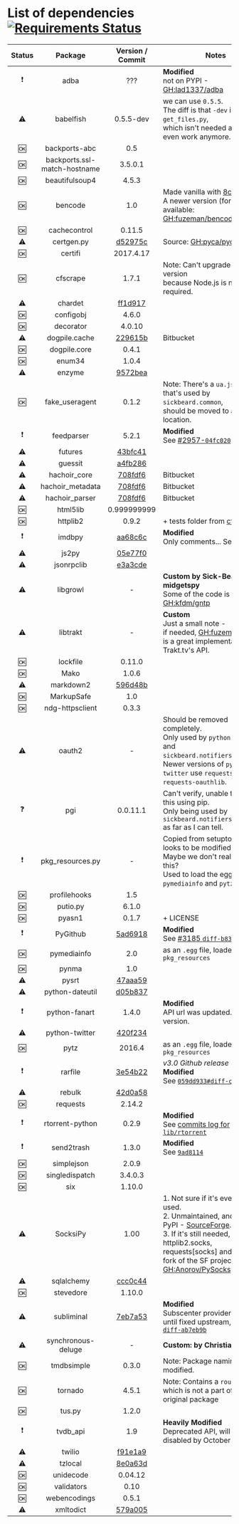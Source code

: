 List of dependencies [![Requirements Status](https://requires.io/github/SickRage/SickRage/requirements.svg?branch=feature%2Frequirements)](https://requires.io/github/SickRage/SickRage/requirements/?branch=feature%2Frequirements)
======================

 Status   |  Package  |  Version / Commit  | Notes
:-------: | :-------: | :----------------: | -----
:exclamation: | adba | ??? | **Modified**<br>not on PYPI - [GH:lad1337/adba](https://github.com/lad1337/adba)
:warning: | babelfish | 0.5.5-dev | we can use `0.5.5`.<br>The diff is that `-dev` includes `get_files.py`,<br>which isn't needed and doesn't even work anymore.
:ok: | backports-abc | 0.5 | 
:ok: | backports.ssl-match-hostname | 3.5.0.1 | 
:ok: | beautifulsoup4 | 4.5.3 | 
:ok: | bencode | 1.0 | Made vanilla with [8c4278a](https://github.com/SickRage/SickRage/commit/8c4278a52bf30a02914aa85c9b9ba5ad61021bea).<br>A newer version (fork) is available: [GH:fuzeman/bencode.py](https://github.com/fuzeman/bencode.py)
:ok: | cachecontrol | 0.11.5 | 
:warning: | certgen.py | [d52975c](https://github.com/pyca/pyopenssl/blob/d52975cef3a36e18552aeb23de7c06aa73d76454/examples/certgen.py) | Source: [GH:pyca/pyopenssl](https://github.com/pyca/pyopenssl/blob/master/examples/certgen.py)
:ok: | certifi | 2017.4.17
:ok: | cfscrape | 1.7.1 | Note: Can't upgrade to latest version<br>because Node.js is now required.
:warning: | chardet | [ff1d917](https://github.com/chardet/chardet/tree/ff1d9173dc4304899d6aa982d3a12f171a82da1c)
:ok: | configobj | 4.6.0
:ok: | decorator | 4.0.10
:warning: | dogpile.cache | [229615b](https://bitbucket.org/zzzeek/dogpile.cache/src/229615be466d00c9c135a90d8965679ab3e4edaa/dogpile/)  | Bitbucket
:ok: | dogpile.core | 0.4.1
:ok: | enum34 | 1.0.4
:warning: | enzyme | [9572bea](https://github.com/Diaoul/enzyme/tree/9572bea606a6145dad153cd712653d6cf10ef18e)
:ok: | fake_useragent | 0.1.2  | Note: There's a `ua.json` file that's used by `sickbeard.common`,<br>should be moved to a better location.
:exclamation: | feedparser | 5.2.1 | **Modified**<br>See [#2957-`04fc020`](https://github.com/SickRage/SickRage/pull/2957/commits/04fc020d315acd4e947a30a5b7653c507b91b5ac)
:warning: | futures | [43bfc41](https://github.com/agronholm/pythonfutures/tree/43bfc41626208d78f4db1839e2808772defdfdca)
:warning: | guessit | [a4fb286](https://github.com/guessit-io/guessit/tree/a4fb2865d4b697397aa976388bbd0edf558a24fb)
:warning: | hachoir_core | [708fdf6](https://bitbucket.org/haypo/hachoir/src/708fdf64a982ba2e638aa59d94f143112066b8ce/hachoir-core/hachoir_core/)  | Bitbucket
:warning: | hachoir_metadata | [708fdf6](https://bitbucket.org/haypo/hachoir/src/708fdf64a982ba2e638aa59d94f143112066b8ce/hachoir-metadata/hachoir_metadata/)  | Bitbucket
:warning: | hachoir_parser | [708fdf6](https://bitbucket.org/haypo/hachoir/src/708fdf64a982ba2e638aa59d94f143112066b8ce/hachoir-parser/hachoir_parser/)  | Bitbucket
:ok: | html5lib | 0.999999999
:ok: | httplib2 | 0.9.2 | + tests folder from [cf631a7](https://github.com/httplib2/httplib2/tree/cf631a73e2f3f43897b65206127ced82382d35f5)
:exclamation: | imdbpy | [aa68c6c](https://github.com/alberanid/imdbpy/tree/aa68c6c919eae91bbd5cebc49866a78ce67dc9ea)  | **Modified**<br>Only comments... See [#3697](https://github.com/SickRage/SickRage/pull/3697)
:warning: | js2py | [05e77f0](https://github.com/PiotrDabkowski/Js2Py/tree/05e77f0d4ffe91ef418a93860e666962cfd193b8)
:warning: | jsonrpclib | [e3a3cde](https://github.com/joshmarshall/jsonrpclib/tree/e3a3cdedc9577b25b91274815b38ba7f3bc43c68)
:warning: | libgrowl | - | **Custom by Sick-Beard's midgetspy**<br>Some of the code is from [GH:kfdm/gntp](https://github.com/kfdm/gntp)
:warning: | libtrakt | - | **Custom**<br>Just a small note -<br>if needed, [GH:fuzeman/trakt.py](https://github.com/fuzeman/trakt.py) is a great implementation of Trakt.tv's API.
:ok: | lockfile | 0.11.0
:ok: | Mako | 1.0.6
:warning: | markdown2 | [596d48b](https://github.com/trentm/python-markdown2/tree/596d48b4279259561ca96329538c65de4c00edde)
:ok: | MarkupSafe | 1.0
:ok: | ndg-httpsclient | 0.3.3
:warning: | oauth2 | - | Should be removed completely.<br>Only used by `python-twitter` and `sickbeard.notifiers.tweet`.<br>Newer versions of `python-twitter` use `requests` and `requests-oauthlib`.
:question: | pgi | 0.0.11.1 | Can't verify, unable to install this using pip.<br>Only being used by `sickbeard.notifiers.libnotify` as far as I can tell.
:exclamation: | pkg_resources.py | - | Copied from setuptools and looks to be modified.<br>Maybe we don't really need this?<br>Used to load the egg files for `pymediainfo` and `pytz`.
:ok: | profilehooks | 1.5
:ok: | putio.py | 6.1.0
:ok: | pyasn1 | 0.1.7 | + LICENSE
:exclamation: | PyGithub | [5ad6918](https://github.com/PyGithub/PyGithub/tree/5ad69189ea527334a4501b73b6641a7757519e34) | **Modified**<br>See [#3185 `diff-b83eae1`](https://github.com/SickRage/SickRage/pull/3185/files#diff-b83eae1ebdf7d9aac4aedd1568ca6c8a)
:ok: | pymediainfo | 2.0  | as an `.egg` file, loaded by `pkg_resources`
:ok: | pynma | 1.0
:warning: | pysrt | [47aaa59](https://github.com/byroot/pysrt/tree/47aaa592c3bc185cd2bc1d58d1451bf98be3c1ef)
:warning: | python-dateutil | [d05b837](https://github.com/paxan/python-dateutil/tree/d05b837d2b6ce2be8e6901ec2ccc4966cf0aae08)
:exclamation: | python-fanart | 1.4.0 | **Modified**<br>API url was updated. No newer version.
:warning: | python-twitter | [420f234](https://github.com/bear/python-twitter/tree/420f23488970e01d179390b55d0f8bc036eb81b4)
:ok: | pytz | 2016.4  | as an `.egg` file, loaded by `pkg_resources`
:exclamation: | rarfile | [3e54b22](https://github.com/markokr/rarfile/tree/3e54b222c8703eea64cd07102df7bb9408b582b3) | *v3.0 Github release*<br>**Modified**<br>See [`059dd933#diff-c1f4e96`](https://github.com/SickRage/SickRage/commit/059dd933b9da3a0f83c6cbb4f47c198e5a957fc6#diff-c1f4e968aa545d42d2e462672169da4a)
:warning: | rebulk | [42d0a58](https://github.com/Toilal/rebulk/tree/42d0a58af9d793334616a6582f2a83b0fae0dd5f)
:ok: | requests | 2.14.2
:exclamation: | rtorrent-python | 0.2.9  | **Modified**<br>See [commits log for `lib/rtorrent`](https://github.com/SickRage/SickRage/commits/master/lib/rtorrent)
:exclamation: | send2trash | 1.3.0  | **Modified**<br>See [`9ad8114`](https://github.com/SickRage/SickRage/commit/9ad811432ab0ca3292410d29464ce2532361eb55)
:ok: | simplejson | 2.0.9
:ok: | singledispatch | 3.4.0.3
:ok: | six | 1.10.0
:warning: | SocksiPy | 1.00 | 1. Not sure if it's even being used.<br>2. Unmaintained, and not on PyPI - [SourceForge](https://sourceforge.net/projects/socksipy/files/socksipy/SocksiPy%201.00).<br>3. If it's still needed, there's httplib2.socks, requests[socks] and a new fork of the SF project @ [GH:Anorov/PySocks](https://github.com/Anorov/PySocks)
:warning: | sqlalchemy | [ccc0c44](https://github.com/zzzeek/sqlalchemy/tree/ccc0c44c3a60fc4906e5e3b26cc6d2b7a69d33bf)
:ok: | stevedore | 1.10.0
:warning: | subliminal | [7eb7a53](https://github.com/Diaoul/subliminal/tree/7eb7a53fe6bcaf3e01a6b44c8366faf7c96f7f1b) | **Modified**<br>Subscenter provider disabled until fixed upstream, [#3825 `diff-ab7eb9b`](https://github.com/SickRage/SickRage/pull/3825/files#diff-ab7eb9ba0a2d4c74c16795ff40f2bd62)
:warning: | synchronous-deluge | - | **Custom: by Christian Dale**
:ok: | tmdbsimple | 0.3.0  | Note: Package naming is modified.
:ok: | tornado | 4.5.1 | Note: Contains a `routes.py` file,<br>which is not a part of the original package
:ok: | tus.py | 1.2.0
:exclamation: | tvdb_api | 1.9  | **Heavily Modified**<br>Deprecated API, will be disabled by October 1st, 2017
:warning: | twilio | [f91e1a9](https://github.com/twilio/twilio-python/tree/f91e1a9e6f4e0a60589b2b90cb66b89b879b9c3e)
:warning: | tzlocal | [8e0a63d](https://github.com/regebro/tzlocal/tree/8e0a63ddbf50ff9e5b1d23b540cdc343efe1a4af)
:ok: | unidecode | 0.04.12
:ok: | validators | 0.10
:ok: | webencodings | 0.5.1
:warning: | xmltodict | [579a005](https://github.com/martinblech/xmltodict/tree/579a00520315e30681e0f0f81de645ce5680ed47)
